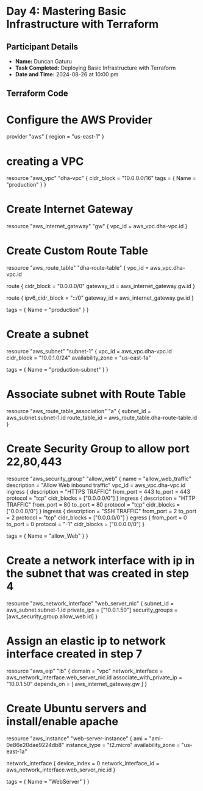 # Day 4: Mastering Basic Infrastructure with Terraform

## Participant Details

- **Name:** Duncan Gaturu
- **Task Completed:** Deploying Basic Infrastructure with Terraform
- **Date and Time:** 2024-08-26 at 10:00 pm

## Terraform Code 

# Configure the AWS Provider
provider "aws" {
  region = "us-east-1"
}

# creating a VPC


resource "aws_vpc" "dha-vpc" {
  cidr_block = "10.0.0.0/16"
  tags = {
    Name = "production"
  }
}

# Create Internet Gateway
resource "aws_internet_gateway" "gw" {
  vpc_id = aws_vpc.dha-vpc.id
}


# Create Custom Route Table


resource "aws_route_table" "dha-route-table" {
  vpc_id = aws_vpc.dha-vpc.id


  route {
    cidr_block = "0.0.0.0/0"
    gateway_id = aws_internet_gateway.gw.id
  }


  route {
    ipv6_cidr_block        = "::/0"
    gateway_id = aws_internet_gateway.gw.id
  }


  tags = {
    Name = "production"
  }
}

# Create a subnet

resource "aws_subnet" "subnet-1" {
  vpc_id = aws_vpc.dha-vpc.id
  cidr_block = "10.0.1.0/24"
  availability_zone = "us-east-1a"


  tags = {
    Name = "production-subnet"
  }
}

# Associate subnet with Route Table


resource "aws_route_table_association" "a" {
  subnet_id      = aws_subnet.subnet-1.id
  route_table_id = aws_route_table.dha-route-table.id
}


# Create Security Group to allow port 22,80,443


resource "aws_security_group" "allow_web" {
  name        = "allow_web_traffic"
  description = "Allow Web inbound traffic"
  vpc_id      = aws_vpc.dha-vpc.id
  ingress {
    description = "HTTPS TRAFFIC"
    from_port   = 443
    to_port     = 443
    protocol    = "tcp"
    cidr_blocks = ["0.0.0.0/0"]
  }
  ingress {
    description = "HTTP TRAFFIC"
    from_port   = 80
    to_port     = 80
    protocol    = "tcp"
    cidr_blocks = ["0.0.0.0/0"]
  }
  ingress {
    description = "SSH TRAFFIC"
    from_port   = 2
    to_port     = 2
    protocol    = "tcp"
    cidr_blocks = ["0.0.0.0/0"]
  }
  egress {
    from_port   = 0
    to_port     = 0
    protocol    = "-1"
    cidr_blocks = ["0.0.0.0/0"]
  }


  tags = {
    Name = "allow_Web"
  }
}

# Create a network interface with ip in the subnet that was created in step 4

resource "aws_network_interface" "web_server_nic" {
  subnet_id       = aws_subnet.subnet-1.id
  private_ips     = ["10.0.1.50"]
  security_groups = [aws_security_group.allow_web.id]
}


# Assign an elastic ip to network interface created in step 7

resource "aws_eip" "lb" {
  domain   = "vpc"
  network_interface         = aws_network_interface.web_server_nic.id
  associate_with_private_ip = "10.0.1.50"
  depends_on = [ aws_internet_gateway.gw ]
}


# Create Ubuntu servers and install/enable apache

resource "aws_instance" "web-server-instance" {
  ami = "ami-0e86e20dae9224db8"
  instance_type = "t2.micro"
  availability_zone = "us-east-1a"
 
  network_interface {
    device_index = 0
    network_interface_id = aws_network_interface.web_server_nic.id
  }

  tags = {
    Name = "WebServer"
  }
}
 


